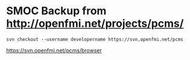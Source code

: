 # SMOC Backup from http://openfmi.net/projects/pcms/

    svn checkout --username developername https://svn.openfmi.net/pcms

https://svn.openfmi.net/pcms/browser
